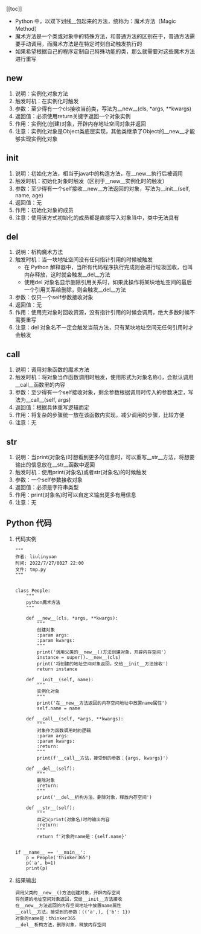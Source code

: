 [[toc]]

- Python 中，以双下划线__包起来的方法，统称为：魔术方法（Magic Method）
- 魔术方法是一个类或对象中的特殊方法，和普通方法的区别在于，普通方法需要手动调用，而魔术方法是在特定时刻自动触发执行的
- 如果希望根据自己的程序定制自己特殊功能的类，那么就需要对这些魔术方法进行重写

## __new__
1. 说明：实例化对象方法
2. 触发时机：在实例化时触发
3. 参数：至少得有一个cls接收当前类，写法为__new__(cls, *args, **kwargs)
4. 返回值：必须使用return关键字返回一个对象实例
5. 作用：实例化(创建)对象，开辟内存地址空间对象并返回
6. 注意：实例化对象是Object类底层实现，其他类继承了Object的__new__才能够实现实例化对象

## __init__
1. 说明：初始化方法，相当于java中的构造方法，在__new__执行后被调用
2. 触发时机：初始化对象时触发（区别于__new__实例化时的触发）
3. 参数：至少得有一个self接收__new__方法返回的对象，写法为__init__(self, name, age)
4. 返回值：无
5. 作用：初始化对象的成员
6. 注意：使用该方式初始化的成员都是直接写入对象当中，类中无法具有

## __del__
1. 说明：析构魔术方法
2. 触发时机：当一块地址空间没有任何指针引用的时候被触发
	- 在 Python 解释器中，当所有代码程序执行完成则会进行垃圾回收，也叫内存释放，这时就会触发__del__方法
	- 使用del 对象名显示删除引用关系时，如果此操作将某块地址空间的最后一个引用关系给删除，则会触发__del__方法
5. 参数：仅只一个self参数接收对象
6. 返回值：无
7. 作用：使用完对象时回收资源，没有指针引用的时候会调用，绝大多数时候不需要重写
8. 注意：del 对象名不一定会触发当前方法，只有某块地址空间无任何引用时才会触发

## __call__
1. 说明：调用对象函数的魔术方法
2. 触发时机：将对象当作函数调用时触发，使用形式为对象名称()，会默认调用__call__函数里的内容
3. 参数：至少得有一个self接收对象，剩余参数根据调用时传入的参数决定，写法为__call__(self, args)
4. 返回值：根据具体重写逻辑而定
5. 作用：将复杂的步骤统一放在该函数内实现，减少调用的步骤，比较方便
6. 注意：无

## __str__
1. 说明：当print(对象名)时想看到更多的信息时，可以重写__str__方法，将想要输出的信息放在__str__函数中返回
2. 触发时机：使用print(对象名)或者str(对象名)的时候触发
3. 参数：一个self参数接收对象
4. 返回值：必须是字符串类型
5. 作用：print(对象名)时可以自定义输出更多有用信息
6. 注意：无

## Python 代码
1. 代码实例
	```
	"""
	作者: liulinyuan
	时间: 2022/7/27/0027 22:00
	文件: tmp.py
	"""


	class People:
		"""
		python魔术方法
		"""

		def __new__(cls, *args, **kwargs):
			"""
			创建对象
			:param args:
			:param kwargs:
			"""
			print('调用父类的__new__()方法创建对象，开辟内存空间')
			instance = super().__new__(cls)
			print('将创建的地址空间对象返回，交给__init__方法接收')
			return instance

		def __init__(self, name):
			"""
			实例化对象
			"""
			print('在__new__方法返回的内存空间地址中放置name属性')
			self.name = name

		def __call__(self, *args, **kwargs):
			"""
			对象作为函数调用时的逻辑
			:param args:
			:param kwargs:
			:return:
			"""
			print(f'__call__方法，接受到的参数：{args, kwargs}')

		def __del__(self):
			"""
			删除对象
			:return:
			"""
			print('__del__析构方法，删除对象，释放内存空间')

		def __str__(self):
			"""
			自定义print(对象名)时的输出内容
			:return:
			"""
			return f'对象的name是：{self.name}'


	if __name__ == '__main__':
		p = People('thinker365')
		p('a', b=1)
		print(p)
	```
2. 结果输出
	```
	调用父类的__new__()方法创建对象，开辟内存空间
	将创建的地址空间对象返回，交给__init__方法接收
	在__new__方法返回的内存空间地址中放置name属性
	__call__方法，接受到的参数：(('a',), {'b': 1})
	对象的name是：thinker365
	__del__析构方法，删除对象，释放内存空间
	```
